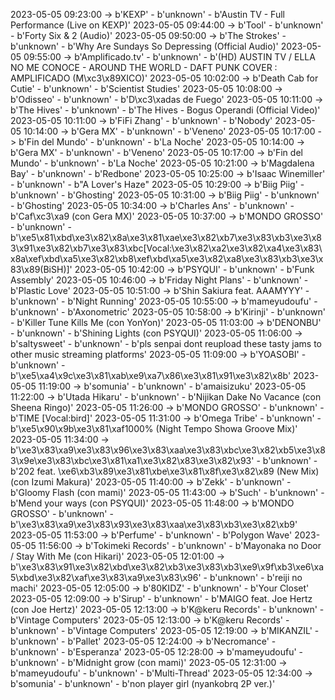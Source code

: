 2023-05-05 09:23:00 -> b'KEXP' - b'unknown' - b'Austin TV - Full Performance (Live on KEXP)'
2023-05-05 09:44:00 -> b'Tool' - b'unknown' - b'Forty Six & 2 (Audio)'
2023-05-05 09:50:00 -> b'The Strokes' - b'unknown' - b'Why Are Sundays So Depressing (Official Audio)'
2023-05-05 09:55:00 -> b'Amplificado.tv' - b'unknown' - b'(HD) AUSTIN TV / ELLA NO ME CONOCE - AROUND THE WORLD - DAFT PUNK COVER : AMPLIFICADO (M\xc3\x89XICO)'
2023-05-05 10:02:00 -> b'Death Cab for Cutie' - b'unknown' - b'Scientist Studies'
2023-05-05 10:08:00 -> b'Odisseo' - b'unknown' - b'D\xc3\xadas de Fuego'
2023-05-05 10:11:00 -> b'The Hives' - b'unknown' - b'The Hives - Bogus Operandi (Official Video)'
2023-05-05 10:11:00 -> b'FiFi Zhang' - b'unknown' - b'Nobody'
2023-05-05 10:14:00 -> b'Gera MX' - b'unknown' - b'Veneno'
2023-05-05 10:17:00 -> b'Fin del Mundo' - b'unknown' - b'La Noche'
2023-05-05 10:14:00 -> b'Gera MX' - b'unknown' - b'Veneno'
2023-05-05 10:17:00 -> b'Fin del Mundo' - b'unknown' - b'La Noche'
2023-05-05 10:21:00 -> b'Magdalena Bay' - b'unknown' - b'Redbone'
2023-05-05 10:25:00 -> b'Isaac Winemiller' - b'unknown' - b"A Lover's Haze"
2023-05-05 10:29:00 -> b'Biig Piig' - b'unknown' - b'Ghosting'
2023-05-05 10:31:00 -> b'Biig Piig' - b'unknown' - b'Ghosting'
2023-05-05 10:34:00 -> b'Charles Ans' - b'unknown' - b'Caf\xc3\xa9 (con Gera MX)'
2023-05-05 10:37:00 -> b'MONDO GROSSO' - b'unknown' - b'\xe5\x81\xbd\xe3\x82\x8a\xe3\x81\xae\xe3\x82\xb7\xe3\x83\xb3\xe3\x83\x91\xe3\x82\xb7\xe3\x83\xbc[Vocal:\xe3\x82\xa2\xe3\x82\xa4\xe3\x83\x8a\xef\xbd\xa5\xe3\x82\xb8\xef\xbd\xa5\xe3\x82\xa8\xe3\x83\xb3\xe3\x83\x89(BiSH)]'
2023-05-05 10:42:00 -> b'PSYQUI' - b'unknown' - b'Funk Assembly'
2023-05-05 10:46:00 -> b'Friday Night Plans' - b'unknown' - b'Plastic Love'
2023-05-05 10:51:00 -> b'Shin Sakiura feat. AAAMYYY' - b'unknown' - b'Night Running'
2023-05-05 10:55:00 -> b'mameyudoufu' - b'unknown' - b'Axonometric'
2023-05-05 10:58:00 -> b'Kirinji' - b'unknown' - b'Killer Tune Kills Me (con YonYon)'
2023-05-05 11:03:00 -> b'DENONBU' - b'unknown' - b'Shining Lights (con PSYQUI)'
2023-05-05 11:06:00 -> b'saltysweet' - b'unknown' - b'pls senpai dont reupload these tasty jams to other music streaming platforms'
2023-05-05 11:09:00 -> b'YOASOBI' - b'unknown' - b'\xe5\xa4\x9c\xe3\x81\xab\xe9\xa7\x86\xe3\x81\x91\xe3\x82\x8b'
2023-05-05 11:19:00 -> b'somunia' - b'unknown' - b'amaisizuku'
2023-05-05 11:22:00 -> b'Utada Hikaru' - b'unknown' - b'Nijikan Dake No Vacance (con Sheena Ringo)'
2023-05-05 11:26:00 -> b'MONDO GROSSO' - b'unknown' - b'TIME [Vocal:bird]'
2023-05-05 11:31:00 -> b'Omega Tribe' - b'unknown' - b'\xe5\x90\x9b\xe3\x81\xaf1000% (Night Tempo Showa Groove Mix)'
2023-05-05 11:34:00 -> b'\xe3\x83\xa9\xe3\x83\x96\xe3\x83\xaa\xe3\x83\xbc\xe3\x82\xb5\xe3\x83\x9e\xe3\x83\xbc\xe3\x81\xa1\xe3\x82\x83\xe3\x82\x93' - b'unknown' - b'202 feat. \xe6\xb3\x89\xe3\x81\xbe\xe3\x81\x8f\xe3\x82\x89 (New Mix) (con Izumi Makura)'
2023-05-05 11:40:00 -> b'Zekk' - b'unknown' - b'Gloomy Flash (con mami)'
2023-05-05 11:43:00 -> b'Such' - b'unknown' - b'Mend your ways (con PSYQUI)'
2023-05-05 11:48:00 -> b'MONDO GROSSO' - b'unknown' - b'\xe3\x83\xa9\xe3\x83\x93\xe3\x83\xaa\xe3\x83\xb3\xe3\x82\xb9'
2023-05-05 11:53:00 -> b'Perfume' - b'unknown' - b'Polygon Wave'
2023-05-05 11:56:00 -> b'Tokimeki Records' - b'unknown' - b'Mayonaka no Door / Stay With Me (con Hikari)'
2023-05-05 12:01:00 -> b'\xe3\x83\x91\xe3\x82\xbd\xe3\x82\xb3\xe3\x83\xb3\xe9\x9f\xb3\xe6\xa5\xbd\xe3\x82\xaf\xe3\x83\xa9\xe3\x83\x96' - b'unknown' - b'reiji no machi'
2023-05-05 12:05:00 -> b'80KIDZ' - b'unknown' - b'Your Closet'
2023-05-05 12:09:00 -> b'Sirup' - b'unknown' - b'MAIGO feat. Joe Hertz (con Joe Hertz)'
2023-05-05 12:13:00 -> b'K@keru Records' - b'unknown' - b'Vintage Computers'
2023-05-05 12:13:00 -> b'K@keru Records' - b'unknown' - b'Vintage Computers'
2023-05-05 12:19:00 -> b'MIKANZIL' - b'unknown' - b'Pallet'
2023-05-05 12:24:00 -> b'Necromance' - b'unknown' - b'Esperanza'
2023-05-05 12:28:00 -> b'mameyudoufu' - b'unknown' - b'Midnight grow (con mami)'
2023-05-05 12:31:00 -> b'mameyudoufu' - b'unknown' - b'Multi-Thread'
2023-05-05 12:34:00 -> b'somunia' - b'unknown' - b'non player girl (nyankobrq 2P ver.)'
